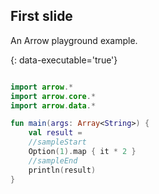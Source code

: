 ## First slide

An Arrow playground example.

{: data-executable='true'}

```kotlin

import arrow.*
import arrow.core.*
import arrow.data.*

fun main(args: Array<String>) {
    val result =
    //sampleStart
    Option(1).map { it * 2 }
    //sampleEnd
    println(result)
}
```
<!-- .element: class="arrow" data-executable="true" -->
